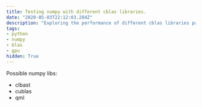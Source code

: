 ```yaml
---
title: Testing numpy with different cblas libraries.
date: "2020-05-03T22:12:03.284Z"
description: "Exploring the performance of different cblas libraries paired with numpy. The libraries manly target the GPU."
tags:
- python
- numpy
- blas
- gpu
hidden: True
---
```


Possible numpy libs:
 - clbast
 - cublas
 - qml
